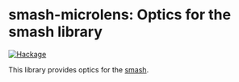 # smash-microlens: Optics for the smash library


[![Hackage](https://img.shields.io/hackage/v/smash-microlens.svg)](https://hackage.haskell.org/package/smash-microlens)

This library provides optics for the [smash](https://hackage.haskell.org/package/smash).
